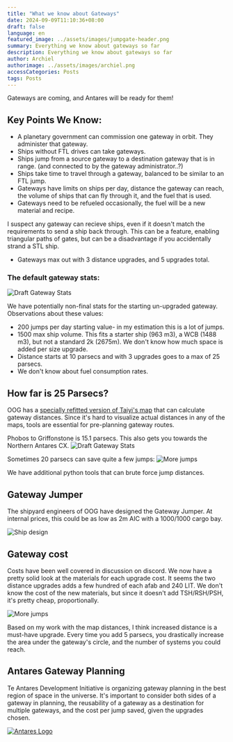 ```yaml
---
title: "What we know about Gateways"
date: 2024-09-09T11:10:36+08:00
draft: false
language: en
featured_image: ../assets/images/jumpgate-header.png
summary: Everything we know about gateways so far
description: Everything we know about gateways so far
author: Archiel
authorimage: ../assets/images/archiel.png
accessCategories: Posts
tags: Posts
---
```


Gateways are coming, and Antares will be ready for them!

## Key Points We Know: 

* A planetary government can commission one gateway in orbit. They administer that gateway.
* Ships without FTL drives can take gateways.
* Ships jump from a source gateway to a destination gateway that is in range. (and connected to by the gateway administrator..?)
* Ships take time to travel through a gateway, balanced to be similar to an FTL jump.
* Gateways have limits on ships per day, distance the gateway can reach, the volume of ships that can fly through it, and the fuel that is used. 
* Gateways need to be refueled occasionally, the fuel will be a new material and recipe.

I suspect any gateway can recieve ships, even if it doesn't match the requirements to send a ship back through. This can be a feature, enabling triangular paths of gates, but can be a disadvantage if you accidentally strand a STL ship.

* Gateways max out with 3 distance upgrades, and 5 upgrades total.

### The default gateway stats:

![Draft Gateway Stats ](/images/gateway-choices.png)

We have potentially non-final stats for the starting un-upgraded gateway. Observations about these values:

* 200 jumps per day starting value- in my estimation this is a lot of jumps.
* 1500 max ship volume. This fits a starter ship (963 m3), a WCB (1488 m3), but not a standard 2k (2675m). We don't know how much space is added per size upgrade.
* Distance starts at 10 parsecs and with 3 upgrades goes to a max of 25 parsecs.
* We don't know about fuel consumption rates.

## How far is 25 Parsecs?

OOG has a [specially refitted version of Taiyi's map](https://oogcapitalmanagement.com/map/) that can calculate gateway distances. Since it's hard to visualize actual distances in any of the maps, tools are essential for pre-planning gateway routes.

Phobos to Griffonstone is 15.1 parsecs. This also gets you towards the Northern Antares CX.
![Draft Gateway Stats ](http://kortham.net/temp/firefox_SRjXFCI08r.png)

Sometimes 20 parsecs can save quite a few jumps:
![More jumps](http://kortham.net/temp/firefox_9iOliroWBV.png)

We have additional python tools that can brute force jump distances.

## Gateway Jumper

The shipyard engineers of OOG have designed the Gateway Jumper. At internal prices, this could be as low as 2m AIC with a 1000/1000 cargo bay. 

![Ship design ](/images/gateway-jumper.png)


## Gateway cost

Costs have been well covered in discussion on discord. We now have a pretty solid look at the materials for each upgrade cost. It seems the two distance upgrades adds a few hundred of each afab and 240 LIT. We don't know the cost of the new materials, but since it doesn't add TSH/RSH/PSH, it's pretty cheap, proportionally.

![More jumps](http://kortham.net/temp/firefox_Cq7DW5ZA51.png)

Based on my work with the map distances, I think increased distance is a must-have upgrade. Every time you add 5 parsecs, you drastically increase the area under the gateway's circle, and the number of systems you could reach. 

## Antares Gateway Planning

Te Antares Development Initiative is organizing gateway planning in the best region of space in the universe. It's important to consider both sides of a gateway in planning, the reusability of a gateway as a destination for multiple gateways, and the cost per jump saved, given the upgrades chosen.

[![Antares Logo](/images/ADI-Discord.png)](https://discord.gg/gmx7br5XBQ)

